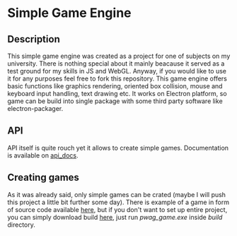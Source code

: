# Simple Game Engine

## Description

This simple game engine was created as a project for one of subjects on my university. There is nothing special about it mainly beacause it served as a test ground for my skills in JS and WebGL. Anyway, if you would like to use it for any purposes feel free to fork this repository. This game engine offers basic functions like graphics rendering, oriented box collision, mouse and keyboard input handling, text drawing etc. It works on Electron platform, so game can be build into single package with some third party software like electron-packager.

## API

API itself is quite rouch yet it allows to create simple games. Documentation is available on [api_docs](https://github.com/Next0r/pwag_game/tree/api_docs).

## Creating games

As it was already said, only simple games can be crated (maybe I will push this project a little bit further some day). There is example of a game in form of source code available [here](https://github.com/Next0r/pwag_game/tree/example_game), but if you don't want to set up entire project, you can simply download build [here](https://github.com/Next0r/pwag_game/tree/game_build_only), just run *pwag_game.exe* inside *build* directory.
